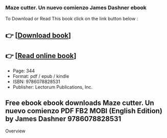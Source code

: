 ### Maze cutter. Un nuevo comienzo James Dashner ebook

To Download or Read This book click on the link button below :

## 👉  [**[Download book](http://ebooksharez.info/download.php?group=book&from=github.com&id=691012&lnk=1081 "Download book")**]

## 👉  [**[Read online book](http://ebooksharez.info/download.php?group=book&from=github.com&id=691012&lnk=1081 "Read online book")**]


* Page: 344
* Format: pdf / epub / kindle
* ISBN: 9786078828531
* Publisher: Lectorum Publications, Inc.



## Free ebook ebook downloads Maze cutter. Un nuevo comienzo PDF FB2 MOBI (English Edition) by James Dashner 9786078828531


Overview





